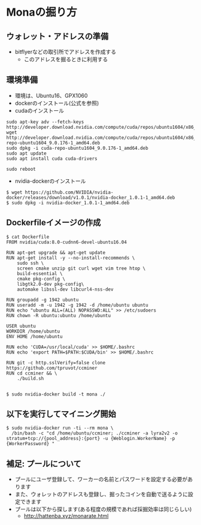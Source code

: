 # Monaの掘り方


## ウォレット・アドレスの準備
* bitflyerなどの取引所でアドレスを作成する
    * このアドレスを掘るときに利用する


## 環境準備
* 環境は、Ubuntu16、GPX1060
* dockerのインストール(公式を参照)
* cudaのインストール
```
sudo apt-key adv --fetch-keys http://developer.download.nvidia.com/compute/cuda/repos/ubuntu1604/x86_64/7fa2af80.pub
wget http://developer.download.nvidia.com/compute/cuda/repos/ubuntu1604/x86_64/cuda-repo-ubuntu1604_9.0.176-1_amd64.deb
sudo dpkg -i cuda-repo-ubuntu1604_9.0.176-1_amd64.deb
sudo apt update
sudo apt install cuda cuda-drivers

sudo reboot
```
* nvidia-dockerのインストール
```
$ wget https://github.com/NVIDIA/nvidia-docker/releases/download/v1.0.1/nvidia-docker_1.0.1-1_amd64.deb
$ sudo dpkg -i nvidia-docker_1.0.1-1_amd64.deb
```


## Dockerfileイメージの作成
```
$ cat Dockerfile
FROM nvidia/cuda:8.0-cudnn6-devel-ubuntu16.04

RUN apt-get upgrade && apt-get update
RUN apt-get install -y --no-install-recommends \
    sudo ssh \
    screen cmake unzip git curl wget vim tree htop \
    build-essential \
    cmake pkg-config \
    libgtk2.0-dev pkg-config\
    automake libssl-dev libcurl4-nss-dev

RUN groupadd -g 1942 ubuntu
RUN useradd -m -u 1942 -g 1942 -d /home/ubuntu ubuntu
RUN echo "ubuntu ALL=(ALL) NOPASSWD:ALL" >> /etc/sudoers
RUN chown -R ubuntu:ubuntu /home/ubuntu

USER ubuntu
WORKDIR /home/ubuntu
ENV HOME /home/ubuntu

RUN echo 'CUDA=/usr/local/cuda' >> $HOME/.bashrc
RUN echo 'export PATH=$PATH:$CUDA/bin' >> $HOME/.bashrc

RUN git -c http.sslVerify=false clone https://github.com/tpruvot/ccminer
RUN cd ccminer && \
    ./build.sh


$ sudo nvidia-docker build -t mona ./
```

## 以下を実行してマイニング開始
```
$ sudo nvidia-docker run -ti --rm mona \
  /bin/bash -c "cd /home/ubuntu/ccminer; ./ccminer -a lyra2v2 -o stratum+tcp://{pool_address}:{port} -u {Weblogin.WorkerName} -p {WorkerPassword} "
```


## 補足: プールについて
* プールにユーザ登録して、ワーカーの名前とパスワードを設定する必要があります
* また、ウォレットのアドレスも登録し、掘ったコインを自動で送るように設定できます
* プールは以下から探します(ある程度の規模であれば採掘効率は同じらしい)
    * http://hattenba.xyz/monarate.html
